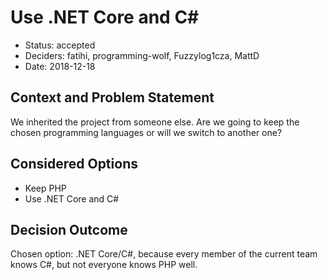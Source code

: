# Use .NET Core and C#

* Status: accepted
* Deciders: fatihi, programming-wolf, Fuzzylog1cza, MattD
* Date: 2018-12-18

## Context and Problem Statement

We inherited the project from someone else. Are we going to keep
the chosen programming languages or will we switch to another one?

## Considered Options

* Keep PHP
* Use .NET Core and C#

## Decision Outcome

Chosen option: .NET Core/C#, because every member of the current team
knows C#, but not everyone knows PHP well.
